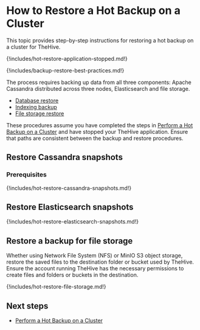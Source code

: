 # How to Restore a Hot Backup on a Cluster

This topic provides step-by-step instructions for restoring a hot backup on a cluster for TheHive.

{!includes/hot-restore-application-stopped.md!}

{!includes/backup-restore-best-practices.md!}

The process requires backing up data from all three components: Apache Cassandra distributed across three nodes, Elasticsearch and file storage.

* [Database restore](#step-1-restore-cassandra-snapshots)
* [Indexing backup](#step-2-restore-elasticsearch-snapshots)
* [File storage restore](#step-3-restore-a-backup-for-file-storage)

These procedures assume you have completed the steps in [Perform a Hot Backup on a Cluster](../../backup/hot-backup/hot-backup-cluster.md) and have stopped your TheHive application. Ensure that paths are consistent between the backup and restore procedures.

## Restore Cassandra snapshots

### Prerequisites

{!includes/hot-restore-cassandra-snapshots.md!}

## Restore Elasticsearch snapshots

{!includes/hot-restore-elasticsearch-snapshots.md!}

## Restore a backup for file storage

Whether using Network File System (NFS) or MinIO S3 object storage, restore the saved files to the destination folder or bucket used by TheHive. Ensure the account running TheHive has the necessary permissions to create files and folders or buckets in the destination.

{!includes/hot-restore-file-storage.md!}

<h2>Next steps</h2>

* [Perform a Hot Backup on a Cluster](../../backup/hot-backup/hot-backup-cluster.md)